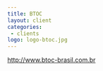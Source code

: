 ```yaml
---
title: BTOC
layout: client
categories: 
 - clients
logo: logo-btoc.jpg
---
```


http://www.btoc-brasil.com.br
